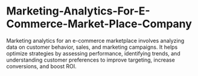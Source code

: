 # Marketing-Analytics-For-E-Commerce-Market-Place-Company
Marketing analytics for an e-commerce marketplace involves analyzing data on customer behavior, sales, and marketing campaigns. It helps optimize strategies by assessing performance, identifying trends, and understanding customer preferences to improve targeting, increase conversions, and boost ROI.
